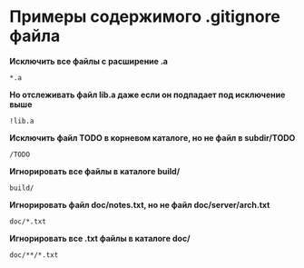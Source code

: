 # Примеры содержимого .gitignore файла

**Исключить все файлы с расширение .a**

`*.a`

**Но отслеживать файл lib.a даже если он подпадает под исключение выше**

`!lib.a`

**Исключить файл TODO в корневом каталоге, но не файл в subdir/TODO**

`/TODO`

**Игнорировать все файлы в каталоге build/**

`build/`

**Игнорировать файл doc/notes.txt, но не файл doc/server/arch.txt**

`doc/*.txt`

**Игнорировать все .txt файлы в каталоге doc/**

`doc/**/*.txt`
